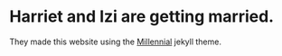 # Harriet and Izi are getting married.

They made this website using the [Millennial](https://lenpaul.github.io/Millennial/) jekyll theme. 
